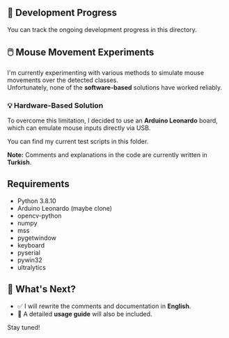 
<body>

  <h2>🔧 Development Progress</h2>
  <p>You can track the ongoing development progress in this directory.</p>

  <div class="section">
    <h2>🖱️ Mouse Movement Experiments</h2>
    <p>I'm currently experimenting with various methods to simulate mouse movements over the detected classes.<br>
    Unfortunately, none of the <strong>software-based</strong> solutions have worked reliably.</p>
  </div>



  <div class="section">
    <h3>💡 Hardware-Based Solution</h3>
    <p>To overcome this limitation, I decided to use an <strong>Arduino Leonardo</strong> board, which can emulate mouse inputs directly via USB.</p>
    <p>You can find my current test scripts in this folder.</p>
    <div class="note">
      <strong>Note:</strong> Comments and explanations in the code are currently written in <strong>Turkish</strong>.
    </div>
  </div>

  <div class="section"> 
  <h2> Requirements </h2>
    <ul>
      <li> Python 3.8.10 </li>
      <li> Arduino Leonardo (maybe clone) </li>
      <li> opencv-python </li>
      <li> numpy </li>
      <li> mss </li>
      <li> pygetwindow </li>
      <li> keyboard </li>
      <li> pyserial </li>
      <li> pywin32 </li>
      <li> ultralytics </li>
    </ul>
  </div>
  
  <div class="section">
    <h2>📌 What's Next?</h2>
    <ul>
      <li>✅ I will rewrite the comments and documentation in <strong>English</strong>.</li>
      <li>📖 A detailed <strong>usage guide</strong> will also be included.</li>
    </ul>
    <p>Stay tuned!</p>
  </div>

</body>
